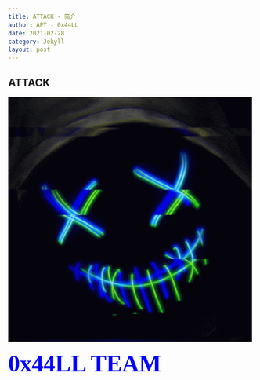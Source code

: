 ```yaml
---
title: ATTACK - 简介
author: APT - 0x44LL
date: 2021-02-28
category: Jekyll
layout: post
---
```



**ATTACK**
---

![smiley](/public/picture/anonimuns.gif)

**<font color=Blue size=33 face="黑体">0x44LL TEAM</font>**

